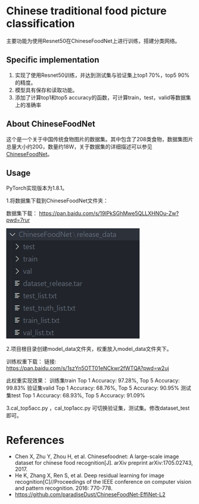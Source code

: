 # Chinese traditional food picture classification

主要功能为使用Resnet50在ChineseFoodNet上进行训练，搭建分类网络。

## Specific implementation

1. 实现了使用Resnet50训练，并达到测试集与验证集上top1 70%，top5 90%的精度。
2. 模型具有保存和读取功能。
3. 添加了计算top1和top5 accuracy的函数，可计算train，test，valid等数据集上的准确率

## About ChineseFoodNet

这个是一个关于中国传统食物图片的数据集。其中包含了208类食物，数据集图片总量大小约20G，数量约18W，关于数据集的详细描述可以参见[ChineseFoodNet](https://sites.google.com/view/chinesefoodnet/)。

## Usage

PyTorch实现版本为1.8.1。

1.将数据集下载到ChineseFoodNet文件夹：

数据集下载：
https://pan.baidu.com/s/19lPkSGhMwe5QLLXHNOu-Zw?pwd=7rur

![image-20240909100841295](assets/image-20240909100841295.png)

2.项目根目录创建model_data文件夹，权重放入model_data文件夹下。

训练权重下载：
链接: https://pan.baidu.com/s/1szYn5OTT01eNCkwr2fWTQA?pwd=w2uj

此权重实现效果：
训练集train
Top 1 Accuracy: 97.28%, Top 5 Accuracy: 99.83%
验证集valid
Top 1 Accuracy: 68.76%, Top 5 Accuracy: 90.95%
测试集test
Top 1 Accuracy: 68.93%, Top 5 Accuracy: 91.09%

3.cal_top5acc.py ，cal_top1acc.py 可切换验证集，测试集。修改dataset_test即可。

# References

- Chen X, Zhu Y, Zhou H, et al. Chinesefoodnet: A large-scale image dataset for chinese food recognition[J]. arXiv preprint arXiv:1705.02743, 2017.
- He K, Zhang X, Ren S, et al. Deep residual learning for image recognition[C]//Proceedings of the IEEE conference on computer vision and pattern recognition. 2016: 770-778.
- https://github.com/paradiseDust/ChineseFoodNet-EffiNet-L2
